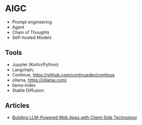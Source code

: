 # AIGC

- Prompt engineering
- Agent
- Chain of Thoughts
- Self-hosted Models
  
## Tools

- Jupyter (Kotlin/Python)
- Langchain,
- Continue, <https://github.com/continuedev/continue>
- ollama, <https://ollama.com/>
- llama-index
- Stable Diffusion

## Articles

- [Building LLM-Powered Web Apps with Client-Side Technology](https://ollama.com/blog/building-llm-powered-web-apps)
